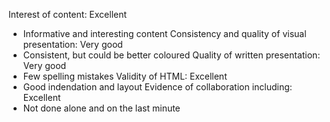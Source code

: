 Interest of content: Excellent
- Informative and interesting content
Consistency and quality of visual presentation: Very good
- Consistent, but could be better coloured
Quality of written presentation: Very good
- Few spelling mistakes
Validity of HTML: Excellent
- Good indendation and layout
Evidence of collaboration including: Excellent
- Not done alone and on the last minute